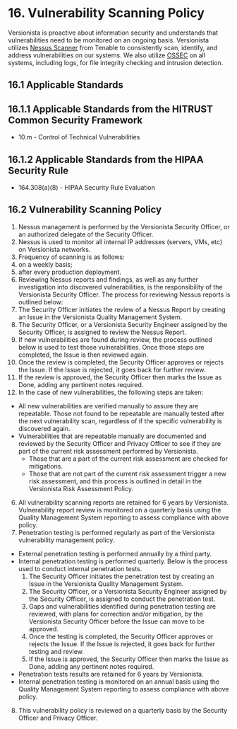 # 16. Vulnerability Scanning Policy

Versionista is proactive about information security and understands that
vulnerabilities need to be monitored on an ongoing basis. Versionista utilizes
[Nessus Scanner](http://www.tenable.com/products/nessus) from Tenable to
consistently scan, identify, and address vulnerabilities on our systems. We also
utilize [OSSEC](http://www.ossec.net/) on all systems, including logs, for file
integrity checking and intrusion detection.

## 16.1 Applicable Standards

## 16.1.1 Applicable Standards from the HITRUST Common Security Framework

- 10.m - Control of Technical Vulnerabilities

## 16.1.2 Applicable Standards from the HIPAA Security Rule

- 164.308(a)(8) - HIPAA Security Rule Evaluation

## 16.2 Vulnerability Scanning Policy

1. Nessus management is performed by the Versionista Security Officer, or an
   authorized delegate of the Security Officer.
2. Nessus is used to monitor all internal IP addresses (servers, VMs, etc) on
   Versionista networks.
3. Frequency of scanning is as follows:
4. on a weekly basis;
5. after every production deployment.
6. Reviewing Nessus reports and findings, as well as any further investigation
   into discovered vulnerabilities, is the responsibility of the Versionista
   Security Officer. The process for reviewing Nessus reports is outlined below:
7. The Security Officer initiates the review of a Nessus Report by creating an
   Issue in the Versionista Quality Management System.
8. The Security Officer, or a Versionista Security Engineer assigned by the
   Security Officer, is assigned to review the Nessus Report.
9. If new vulnerabilities are found during review, the process outlined below is
   used to test those vulnerabilities. Once those steps are completed, the Issue
   is then reviewed again.
10. Once the review is completed, the Security Officer approves or rejects the
    Issue. If the Issue is rejected, it goes back for further review.
11. If the review is approved, the Security Officer then marks the Issue as
    Done, adding any pertinent notes required.
12. In the case of new vulnerabilities, the following steps are taken:

- All new vulnerabilities are verified manually to assure they are repeatable.
  Those not found to be repeatable are manually tested after the next
  vulnerability scan, regardless of if the specific vulnerability is discovered
  again.
- Vulnerabilities that are repeatable manually are documented and reviewed by
  the Security Officer and Privacy Officer to see if they are part of the
  current risk assessment performed by Versionista.
  - Those that are a part of the current risk assessment are checked for
    mitigations.
  - Those that are not part of the current risk assessment trigger a new risk
    assessment, and this process is outlined in detail in the Versionista Risk
    Assessment Policy.

6. All vulnerability scanning reports are retained for 6 years by Versionista.
   Vulnerability report review is monitored on a quarterly basis using the
   Quality Management System reporting to assess compliance with above policy.
7. Penetration testing is performed regularly as part of the Versionista
   vulnerability management policy.

- External penetration testing is performed annually by a third party.
- Internal penetration testing is performed quarterly. Below is the process used
  to conduct internal penetration tests.
  1. The Security Officer initiates the penetration test by creating an Issue in
     the Versionista Quality Management System.
  2. The Security Officer, or a Versionista Security Engineer assigned by the
     Security Officer, is assigned to conduct the penetration test.
  3. Gaps and vulnerabilities identified during penetration testing are
     reviewed, with plans for correction and/or mitigation, by the Versionista
     Security Officer before the Issue can move to be approved.
  4. Once the testing is completed, the Security Officer approves or rejects the
     Issue. If the Issue is rejected, it goes back for further testing and
     review.
  5. If the Issue is approved, the Security Officer then marks the Issue as
     Done, adding any pertinent notes required.
- Penetration tests results are retained for 6 years by Versionista.
- Internal penetration testing is monitored on an annual basis using the Quality
  Management System reporting to assess compliance with above policy.

8. This vulnerability policy is reviewed on a quarterly basis by the Security
   Officer and Privacy Officer.
